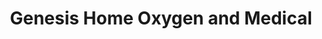 ---
title: "Genesis Home Oxygen and Medical"
url: /lancaster/genesis-home-oxygen-and-medical/
shop: medical supply
---